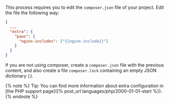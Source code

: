 This process requires you to edit the `composer.json` file of your project.
Edit the file the following way:

```json
{
  ...
  "extra": {
    "paas": {
      "nginx-includes": ["{{nginx-include}}"]
    }
  }
}
```

If you are not using composer, create a `composer.json` file with the previous
content, and also create a file `composer.lock` containing an empty JSON
dictionary `{}`.

{% note %}
Tip: You can find more information about extra configuration in [the PHP
support page]({% post_url languages/php/2000-01-01-start %}).
{% endnote %}
